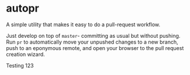 # autopr

A simple utility that makes it easy to do a pull-request workflow.

Just develop on top of `master`- committing as usual but without pushing. Run `pr` to automatically
move your unpushed changes to a new branch, push to an eponymous remote, and open your browser to
the pull request creation wizard.

Testing 123
